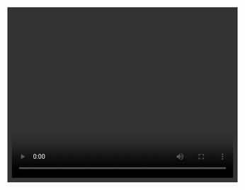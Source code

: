 
<html>
<head>
<meta charset="utf-8">
<meta content="stuff, to, help, search, engines, not" name="keywords">
<meta content="What this page is about." name="description">
<meta content="Display Webcam Stream" name="title">
<title>Display Webcam Stream</title>
  
<style>
#container {
    margin: 0px auto;
    width: 500px;
    height: 375px;
    border: 10px #333 solid;
}
#videoElement {
    width: 500px;
    height: 375px;
    background-color: #666;
}
</style>
</head>
  
<body>
<div id="container">
    <video autoplay="true" id="videoElement">
     
    </video>
</div>
<script>
 var video = document.querySelector("#videoElement");
 
navigator.getUserMedia = navigator.getUserMedia || navigator.webkitGetUserMedia || navigator.mozGetUserMedia || navigator.msGetUserMedia || navigator.oGetUserMedia;
 
if (navigator.getUserMedia) {       
    navigator.getUserMedia({video: true}, handleVideo, videoError);
}
 
function handleVideo(stream) {
    video.src = window.URL.createObjectURL(stream);
}
 
function videoError(e) {
    // do something
}

</script>
</body>
</html>
